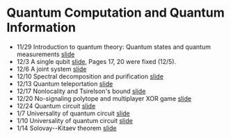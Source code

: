 # Quantum Computation and Quantum Information


* 11/29 Introduction to quantum theory: Quantum states and quantum measurements [slide](/tex/01_states_measurements.pdf)
* 12/3	A single qubit [slide](/tex/02_1qubit.pdf), Pages 17, 20 were fixed (12/5).
* 12/6	A joint system [slide](/tex/03_joint.pdf)
* 12/10	Spectral decomposition and purification [slide](/tex/04_mixed_state.pdf)
* 12/13	Quantum teleportation [slide](/tex/05_teleportation.pdf)
* 12/17	Nonlocality and Tsirelson's bound [slide](/tex/06_nonlocality.pdf)
* 12/20	No-signaling polytope and multiplayer XOR game [slide](/tex/07_GHZ.pdf)
* 12/24	Quantum circuit [slide](/tex/08_Deutsch.pdf)
* 1/7	Universality of quantum circuit [slide](/tex/09_Universality.pdf)
* 1/10	Universality of quantum circuit [slide](/tex/10_Universality2.pdf)
* 1/14	Solovay--Kitaev theorem [slide](/tex/11_SolovayKitaev.pdf)
